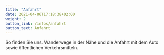 ```yaml
---
title: "Anfahrt"
date: 2021-04-06T17:18:38+02:00
weight: 2
button_link: /infos/anfahrt
button_text: Anfahrt
---
```


So finden Sie uns. Wanderwege in der Nähe und die Anfahrt mit dem Auto sowie öffentlichen Verkehrsmitteln.